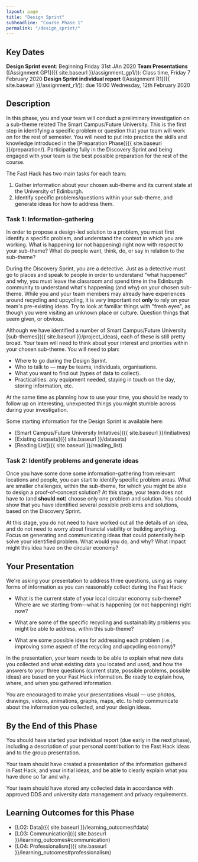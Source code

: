 ```yaml
---
layout: page
title: "Design Sprint"
subheadline: "Course Phase 1"
permalink: "/design_sprint/"
---
```


<div markdown="1">

<!-- <div class="medium-8 medium-pull-4 columns" markdown="1"> -->


## Key Dates

**Design Sprint event**: Beginning Friday 31st JAn 2020 
**Team Presentations** ([Assignment GP1]({{ site.baseurl }}/assignment_gp1/)): Class time, Friday 7 February 2020 
**Design Sprint individual report** ([Assignment R1]({{ site.baseurl }}/assignment_r1/)): due 16:00 Wednesday, 12th February 2020 


## Description

In this phase, you and your team will conduct a preliminary investigation on a sub-theme related The Smart Campus/Future University. This is the first step in identifying a specific problem or question that your team will work on for the rest of semester. You will need to put into practice the skills and knowledge introduced in the [Preparation Phase]({{ site.baseurl }}/preparation/). Participating fully in the Discovery Sprint and being engaged with your team is the best possible preparation for the rest of the course. 

The Fast Hack has two main tasks for each team:

1. Gather information about your chosen sub-theme and its current state at the University of Edinburgh.
2. Identify specific problems/questions within your sub-theme, and generate ideas for how to address them.

### Task 1: Information-gathering

In order to propose a design-led solution to a problem, you must first identify a specific problem, and understand the context in which you are working. What is happening (or not happening) right now with respect to your sub-theme? What do people want, think, do, or say in relation to the sub-theme? 

During the Discovery Sprint, you are a detective. Just as a detective must go to places and speak to people in order to understand "what happened" and why, you must leave the classroom and spend time in the Edinburgh community to understand what's happening (and why) on your chosen sub-theme. While you and your team members may already have experiences around recycling and upcycling, it is very important not **only** to rely on your team's pre-existing ideas. Try to look at familiar things with "fresh eyes", as though you were visiting an unknown place or culture. Question things that seem given, or obvious.

Although we have identified a number of Smart Campus/Future University [sub-themes]({{ site.baseurl }}/project_ideas),  each of these is still pretty broad. Your team will need to think about your interest and priorities within your chosen sub-theme. You will need to plan:

* Where to go during the Design Sprint.
* Who to talk to &mdash; may be teams, individuals, organisations.
* What you want to find out (types of data to collect).
* Practicalities: any equipment needed, staying in touch on the day, storing information, etc. 

At the same time as planning how to use your time, you should be ready to follow up on interesting, unexpected things you might stumble across during your investigation.

Some starting information for the Design Sprint is available here:

* [Smart Campus/Future University Initatives]({{ site.baseurl }}/initiatives)
* [Existing datasets]({{ site.baseurl }}/datasets)
* [Reading List]({{ site.baseurl }}/reading_list)


### Task 2: Identify problems and generate ideas

Once you have some done some information-gathering from relevant locations and
people, you can start to identify specific problem areas. What are smaller
challenges, within the sub-theme, for which you might be able to design a
proof-of-concept solution? At this stage, your team does not have to (and
**should not**) choose only one problem and solution. You should show that you
have identified several possible problems and solutions, based on the Discovery Sprint.

At this stage, you do not need to have worked out all the details of an idea,
and do not need to worry about financial viability or building anything. Focus
on generating and communicating ideas that could potentially help solve your
identified problem. What would you do, and why? What impact might this idea
have on the circular economy?


## Your Presentation

We're asking your presentation to address three questions, using as many forms
of information as you can reasonably collect during the Fast Hack:

* What is the current state of your local circular economy sub-theme? Where are we starting from&mdash;what is happening (or not happening) right now?

* What are some of the specific recycling and sustainability problems you might be able to address, within this sub-theme?

* What are some possible ideas for addressing each problem (i.e., improving some aspect of the recycling and upcycling economy)?

In the presentation, your team needs to be able to explain what new data
you collected and what existing data you located and used, and how the
answers to your three questions (current state, possible problems, possible
ideas) are based on your Fast Hack information. Be ready to explain how,
where, and when you gathered information.

You are encouraged to make your presentations visual &mdash; use photos,
drawings, videos, animations, graphs, maps, etc. to help communicate about the
information you collected, and your design ideas.


## By the End of this Phase

You should have started your individual report (due early in the next
phase), including a description of your personal contribution to the Fast Hack
ideas and to the group presentation.

Your team should have created a presentation of the information gathered in
Fast Hack, and your initial ideas, and be able to clearly explain what you
have done so far and why.

Your team should have stored any collected data in accordance with approved
DDS and university data management and privacy requirements.


## Learning Outcomes for this Phase

<!-- * [LO1: Interventions]({{ site.baseurl }}/learning_outcomes#interventions) -->
* [LO2: Data]({{ site.baseurl }}/learning_outcomes#data)
* [LO3: Communication]({{ site.baseurl }}/learning_outcomes#communication)
* [LO4: Professionalism]({{ site.baseurl }}/learning_outcomes#professionalism)

 </div>
